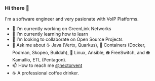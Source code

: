 ### Hi there 👋

I'm a software engineer and very pasionate with VoIP Platforms.   

- 🔭 I’m currently working on GreenLink Networks
- 🌱 I’m currently learning how to learn
- 👯 I’m looking to collaborate on Open Source Projects
- 💬 Ask me about :coffee: Java (Vertx, Quarkus), :whale2: Containers (Docker, Podman, Skopeo, Buildah), :penguin: Linux, Ansible, :phone: FreeSwitch, and :phone: Kamailio, ETL (Pentagon).
- 📫 How to reach me [@hectorvent](https://twitter.com/hectorvent)
- ☕ A professional coffee drinker.

